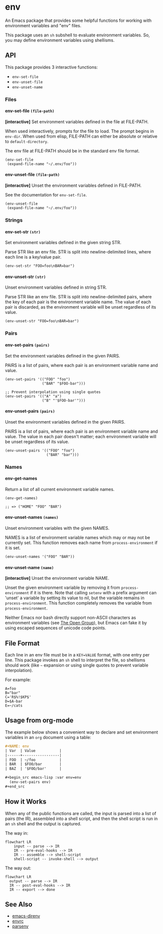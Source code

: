 # env

An Emacs package that provides some helpful functions for working with
environment variables and "env" files.

This package uses an `sh` subshell to evaluate environment variables. So, you
may define environment variables using shellisms.

## API

This package provides 3 interactive functions:

- `env-set-file`
- `env-unset-file`
- `env-unset-name`

### Files

#### env-set-file `(file-path)`

**[interactive]** Set environment variables defined in the file at FILE-PATH.

When used interactively, prompts for the file to load. The prompt begins in
`env-dir`. When used from elisp, FILE-PATH can either be absolute or relative
to `default-directory`.

The env file at FILE-PATH should be in the standard env file format.

```emacs-lisp
(env-set-file
 (expand-file-name "~/.env/foo"))
```

#### env-unset-file `(file-path)`

**[interactive]** Unset the environment variables defined in FILE-PATH.

See the documentation for `env-set-file`.

```emacs-lisp
(env-unset-file
 (expand-file-name "~/.env/foo"))
```

### Strings

#### env-set-str `(str)`

Set environment variables defined in the given string STR.

Parse STR like an env file. STR is split into newline-delimited lines, where
each line is a key/value pair.

```emacs-lisp
(env-set-str "FOO=foo\nBAR=bar")
```

#### env-unset-str `(str)`

Unset environment variables defined in string STR.

Parse STR like an env file. STR is split into newline-delimited pairs, where the
key of each pair is the environment variable name. The value of each pair is
discarded, as the environment variable will be unset regardless of its value.

```emacs-lisp
(env-unset-str "FOO=foo\nBAR=bar")
```

### Pairs

#### env-set-pairs `(pairs)`

Set the environment variables defined in the given PAIRS.

PAIRS is a list of pairs, where each pair is an environment variable name and
value.

```emacs-lisp
(env-set-pairs '(("FOO" "foo")
                 ("BAR" "$FOO-bar")))

;; Prevent interpolation using single quotes
(env-set-pairs '(("A" "a")
                 ("B" "'$FOO-bar'")))
```

#### env-unset-pairs `(pairs)`

Unset the environment variables defined in the given PAIRS.

PAIRS is a list of pairs, where each pair is an environment variable name and
value. The value in each pair doesn't matter; each environment variable will be
unset regardless of its value.

```emacs-lisp
(env-unset-pairs '(("FOO" "foo")
                   ("BAR" "bar")))
```

### Names

#### env-get-names

Return a list of all current environment variable names.

```emacs-lisp
(env-get-names)

;; => ("HOME" "FOO" "BAR")
```

#### env-unset-names `(names)`

Unset environment variables with the given NAMES.

NAMES is a list of environment variable names which may or may not be currently
set. This function removes each name from `process-environment` if it is set.

```emacs-lisp
(env-unset-names '("FOO" "BAR"))
```

#### env-unset-name `(name)`

**[interactive]** Unset the environment variable NAME.

Unset the given environment variable by removing it from `process-environment`
if it is there. Note that calling `setenv` with a prefix argument can 'unset' a
variable by setting its value to nil, but the variable remains in
`process-environment`. This function completely removes the variable from
`process-environment`.

Neither Emacs nor bash directly support non-ASCII characters as environment
variables (see [The Open Group][tog]), but Emacs can fake it by using escaped
sequences of unicode code points.

[tog]: https://pubs.opengroup.org/onlinepubs/9699919799/

## File Format

Each line in an env file must be in a `KEY=VALUE` format, with one entry per
line. This package invokes an `sh` shell to interpret the file, so shellisms
should work (like `~` expansion or using single quotes to prevent variable
interpolation).

For example:

```text
A=foo
B="bar"
C='R$%!$KP$'
D=$A-bar
E=~/cats
```

## Usage from org-mode

The example below shows a convenient way to declare and set environment
variables in an `org` document using a table:

```org
#+NAME: env
| Var  | Value           |
|------+-----------------|
| FOO  | ~/foo           |
| BAR  | $FOO/bar        |
| BAZ  | '$FOO/bar'      |

#+begin_src emacs-lisp :var env=env
  (env-set-pairs env)
#+end_src
```

## How it Works

When any of the public functions are called, the input is parsed into a list of pairs (the IR), assembled into a shell script, and then the shell script is run in an `sh` shell and the output is captured.

The way in:

```mermaid
flowchart LR
    input -- parse --> IR
    IR -- pre-eval-hooks --> IR
    IR -- assemble --> shell-script
    shell-script -- invoke-shell --> output
```

The way out:

```mermaid
flowchart LR
  output -- parse --> IR
  IR -- post-eval-hooks --> IR
  IR -- export --> done
```

## See Also

- [emacs-direnv](https://github.com/wbolster/emacs-direnv)
- [envrc](https://github.com/purcell/envrc)
- [parsenv](https://github.com/articuluxe/parsenv)
